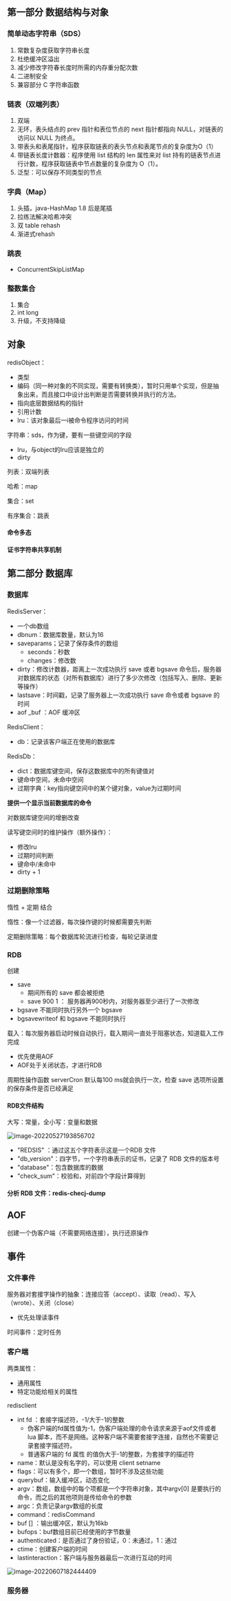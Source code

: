 ## 第一部分 数据结构与对象

### 简单动态字符串（SDS）

1. 常数复杂度获取字符串长度
2. 杜绝缓冲区溢出
3. 减少修改字符春长度时所需的内存重分配次数
4. 二进制安全
5. 兼容部分 C 字符串函数

### 链表（双端列表）

1. 双端
2. 无环，表头结点的 prev 指针和表位节点的 next 指针都指向 NULL，对链表的访问以  NULL 为终点。
3. 带表头和表尾指针，程序获取链表的表头节点和表尾节点的复杂度为O（1）
4. 带链表长度计数器：程序使用 list 结构的 len 属性来对 list 持有的链表节点进行计数，程序获取链表中节点数量的复杂度为 O（1）。
5. 泛型：可以保存不同类型的节点

### 字典（Map）

1. 头插，java-HashMap 1.8 后是尾插
2. 拉练法解决哈希冲突
3. 双 table rehash
4. 渐进式rehash

### 跳表

- ConcurrentSkipListMap

### 整数集合

1. 集合
2. int long
3. 升级，不支持降级

## 对象

redisObject：

- 类型
- 编码（同一种对象的不同实现，需要有转换类），暂时只用单个实现，但是抽象出来，而且接口中设计出判断是否需要转换并执行的方法。
- 指向底层数据结构的指针
- 引用计数
- lru：该对象最后一i被命令程序访问的时间

字符串：sds，作为键，要有一些键空间的字段

- lru，与object的lru应该是独立的
- dirty

列表：双端列表

哈希：map

集合：set

有序集合：跳表

#### 命令多态

#### 证书字符串共享机制



## 第二部分 数据库

### 数据库

RedisServer：

- 一个db数组
- dbnum：数据库数量，默认为16
- saveparams；记录了保存条件的数组
  - seconds：秒数
  - changes：修改数
- dirty：修改计数器，距离上一次成功执行 save 或者 bgsave 命令后，服务器对数据库的状态（对所有数据库）进行了多少次修改（包括写入、删除、更新等操作）
- lastsave：时间戳，记录了服务器上一次成功执行 save 命令或者 bgsave 的时间
- aof _buf ：AOF 缓冲区

RedisClient：

- db：记录该客户端正在使用的数据库

RedisDb：

- dict：数据库键空间，保存这数据库中的所有键值对
- 键命中空间，未命中空间
- 过期字典：key指向键空间中的某个键对象，value为过期时间

**提供一个显示当前数据库的命令**

对数据库键空间的增删改查

读写键空间时的维护操作（额外操作）：

- 修改lru
- 过期时间判断
- 键命中/未命中
- dirty + 1

### 过期删除策略

惰性 + 定期 结合

惰性：像一个过滤器，每次操作键的时候都需要先判断

定期删除策略：每个数据库轮流进行检查，每轮记录进度

### RDB

创建

- save
  - 期间所有的 save 都会被拒绝
  - save 900 1 ： 服务器再900秒内，对服务器至少进行了一次修改
- bgsave 不能同时执行另外一个 bgsave
- bgsavewriteof  和 bgsave 不能同时执行

载入：每次服务器启动时候自动执行，载入期间一直处于阻塞状态，知道载入工作完成

- 优先使用AOF
- AOF处于关闭状态，才进行RDB

周期性操作函数 serverCron 默认每100 ms就会执行一次，检查 save 选项所设置的保存条件是否已经满足

#### RDB文件结构

大写：常量，全小写：变量和数据

![image-20220527193856702](image-20220527193856702-16536515467511.png)

- "REDSIS" ：通过这五个字符表示这是一个RDB 文件
- "db_version"：四字节，一个字符串表示的证书，记录了 RDB 文件的版本号
-  "database"：包含数据库的数据
- "check_sum"：校验和，对前四个字段计算得到

#### 分析 RDB 文件：redis-checj-dump

## AOF

创建一个伪客户端（不需要网络连接），执行还原操作

## 事件

### 文件事件

服务器对套接字操作的抽象：连接应答（accept）、读取（read）、写入（wrote）、关闭（close）

- 优先处理读事件

时间事件：定时任务

### 客户端

两类属性：

- 通用属性
- 特定功能给相关的属性

redisclient

- int fd ：套接字描述符，-1/大于-1的整数
  - 伪客户端的fd属性值为-1，伪客户端处理的命令请求来源于aof文件或者lua 脚本，而不是网络。这种客户端不需要套接字连接，自然也不需要记录套接字描述符。
  - 普通客户端的 fd 属性 的值伪大于-1的整数，为套接字的描述符
- name：默认是没有名字的，可以使用 client setname
- flags：可以有多个，即一个数组，暂时不涉及这些功能
- querybuf：输入缓冲区，动态变化
- argv：数组，数组中的每个项都是一个字符串对象，其中argv[0]   是要执行的命令，而之后的其他项则是传给命令的参数
- argc：负责记录argv数组的长度
- command：redisCommand
- buf [] ：输出缓冲区，默认为16kb
- bufops：buf数组目前已经使用的字节数量
- authenticated：是否通过了身份验证，0：未通过，1：通过
- ctime：创建客户端的时间
- lastinteraction：客户端与服务器最后一次进行互动的时间

![image-20220607182444409](image-20220607182444409.png)

### 服务器

